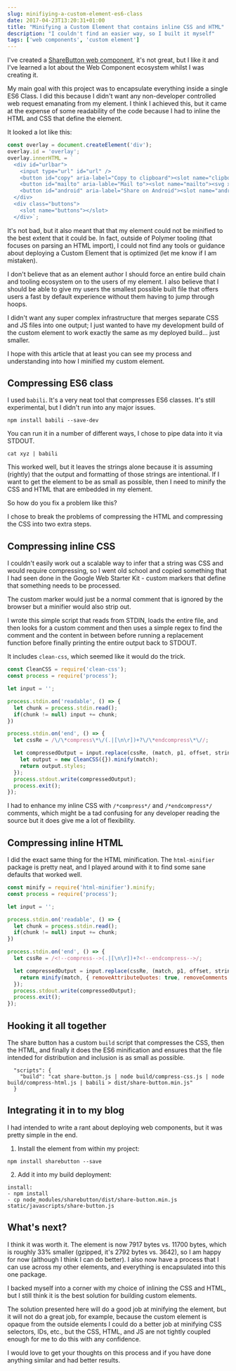 ```yaml
---
slug: minifiying-a-custom-element-es6-class
date: 2017-04-23T13:20:31+01:00
title: "Minifying a Custom Element that contains inline CSS and HTML"
description: "I couldn't find an easier way, so I built it myself"
tags: ['web components', 'custom element']
---
```


I've created a [ShareButton web
component](/creating-a-share-button-web-component/), it's not great, but I like
it and I've learned a lot about the Web Component ecosystem whilst I was
creating it.

My main goal with this project was to encapsulate everything inside a single ES6
Class. I did this because I didn't want any non-developer controlled web request
emanating from my element. I think I achieved this, but it came at the expense
of some readability of the code because I had to inline the HTML and CSS that
define the element.

It looked a lot like this:

```javascript
const overlay = document.createElement('div');
overlay.id = 'overlay';
overlay.innerHTML = `
  <div id="urlbar">
    <input type="url" id="url" />
    <button id="copy" aria-label="Copy to clipboard"><slot name="clipboard"><svg xmlns="http://www.w3.org/2000/svg" width="24" height="24"><path fill="none" d="M0 0h24v24H0z"/><path d="M16 1H4C3 1 2 2 2 3v14h2V3h12V1zm3 4H8C7 5 6 6 6 7v14c0 1 1 2 2 2h11c1 0 2-1 2-2V7c0-1-1-2-2-2zm0 16H8V7h11v14z"/></svg></slot></button>
    <button id="mailto" aria-lable="Mail to"><slot name="mailto"><svg xmlns="http://www.w3.org/2000/svg" width="24" height="24"><path fill="none" d="M0 0h24v24H0z"/><path d="M20 4H4c-1.1 0-1.99.9-1.99 2L2 18c0 1.1.9 2 2 2h16c1.1 0 2-.9 2-2V6c0-1.1-.9-2-2-2zm0 14H4V8l8 5 8-5v10zm-8-7L4 6h16l-8 5z"/></svg></slot></button>
    <button id="android" aria-label="Share on Android"><slot name="android"><svg xmlns="http://www.w3.org/2000/svg" width="24" height="24"><path fill="none" d="M0 0h24v24H0z"/><path d="M6 18c0 .6.5 1 1 1h1v3.5c0 .8.7 1.5 1.5 1.5s1.5-.7 1.5-1.5V19h2v3.5c0 .8.7 1.5 1.5 1.5s1.5-.7 1.5-1.5V19h1c.6 0 1-.5 1-1V8H6v10zM3.5 8C2.7 8 2 8.7 2 9.5v7c0 .8.7 1.5 1.5 1.5S5 17.3 5 16.5v-7C5 8.7 4.3 8 3.5 8zm17 0c-.8 0-1.5.7-1.5 1.5v7c0 .8.7 1.5 1.5 1.5s1.5-.7 1.5-1.5v-7c0-.8-.7-1.5-1.5-1.5zm-5-5.8L16.8 1c.2-.3.2-.6 0-.8-.2-.2-.5-.2-.7 0l-1.3 1.4C13.7 1.2 13 1 12 1c-1 0-2 .2-2.7.6L7.8 0H7v1l1.5 1C7 3.2 6 5 6 7h12c0-2-1-3.8-2.5-4.8zM10 5H9V4h1v1zm5 0h-1V4h1v1z"/></svg></slot></button>
  </div>
  <div class="buttons">
    <slot name="buttons"></slot>
  </div>`;
```

It's not bad, but it also meant that that my element could not be minified to
the best extent that it could be. In fact, outside of Polymer tooling (that
focuses on parsing an HTML import), I could not find any tools or guidance about
deploying a Custom Element that is optimized (let me know if I am mistaken).

I don't believe that as an element author I should force an entire build chain
and tooling ecosystem on to the users of my element. I also believe that I
should be able to give my users the smallest possible built file that offers
users a fast by default experience without them having to jump through hoops.

I didn't want any super complex infrastructure that merges separate CSS and JS
files into one output; I just wanted to have my development build of the custom
element to work exactly the same as my deployed build... just smaller.

I hope with this article that at least you can see my process and understanding
into how I minified my custom element.

## Compressing ES6 class

I used `babili`. It's a very neat tool that compresses ES6 classes. It's 
still experimental, but I didn't run into any major issues.

```shell
npm install babili --save-dev
```

You can run it in a number of different ways, I chose to pipe data into it via
STDOUT.

```shell
cat xyz | babili
```

This worked well, but it leaves the strings alone because it is assuming
(rightly) that the output and formatting of those strings are intentional. If I 
want to get the element to be as small as possible, then I need to minify the 
CSS and HTML that are embedded in my element.

So how do you fix a problem like this?

I chose to break the problems of compressing the HTML and compressing the CSS
into two extra steps.

## Compressing inline CSS

I couldn't easily work out a scalable way to infer that a string was CSS and
would require compressing, so I went old school and copied something that I had
seen done in the Google Web Starter Kit - custom markers that define that
something needs to be processed. 

The custom marker would just be a normal comment that is ignored by the browser
but a minifier would also strip out.

I wrote this simple script that reads from STDIN, loads the entire file, and then
looks for a custom comment and then uses a simple regex to find the comment and
the content in between before running a replacement function before finally
printing the entire output back to STDOUT.

It includes `clean-css`, which seemed like it would do the trick.

```javascript
const CleanCSS = require('clean-css');
const process = require('process');

let input = '';

process.stdin.on('readable', () => {
  let chunk = process.stdin.read();
  if(chunk != null) input += chunk;
})

process.stdin.on('end', () => {
  let cssRe = /\/\*compress\*\/(.|[\n\r])+?\/\*endcompress\*\//;

  let compressedOutput = input.replace(cssRe, (match, p1, offset, string) => {
    let output = new CleanCSS({}).minify(match);
    return output.styles; 
  });
  process.stdout.write(compressedOutput);
  process.exit();
});
```

I had to enhance my inline CSS with `/*compress*/` and `/*endcompress*/` comments,
which might be a tad confusing for any developer reading the source but it does
give me a lot of flexibility.

## Compressing inline HTML

I did the exact same thing for the HTML minification. The `html-minifier`
package is pretty neat, and I played around with it to find some sane defaults
that worked well.

```javascript
const minify = require('html-minifier').minify;
const process = require('process');

let input = '';

process.stdin.on('readable', () => {
  let chunk = process.stdin.read();
  if(chunk != null) input += chunk;
})

process.stdin.on('end', () => {
  let cssRe = /<!--compress-->(.|[\n\r])+?<!--endcompress-->/;

  let compressedOutput = input.replace(cssRe, (match, p1, offset, string) => {
    return minify(match, { removeAttributeQuotes: true, removeComments: true, collapseWhitespace: true });
  });
  process.stdout.write(compressedOutput);
  process.exit();
});
```

## Hooking it all together

The share button has a custom `build` script that compresses the CSS, then the
HTML, and finally it does the ES6 minification and ensures that the file intended
for distribution and inclusion is as small as possible.

```
  "scripts": {
    "build": "cat share-button.js | node build/compress-css.js | node build/compress-html.js | babili > dist/share-button.min.js"
  }
```

## Integrating it in to my blog

I had intended to write a rant about deploying web components, but it was pretty
simple in the end.

1. Install the element from within my project:

```shell
npm install sharebutton --save
```

2. Add it into my build deployment:

```shell
install:
- npm install
- cp node_modules/sharebutton/dist/share-button.min.js static/javascripts/share-button.js
```

## What's next?

I think it was worth it. The element is now 7917 bytes vs. 11700 bytes, which is
roughly 33% smaller (gzipped, it's 2792 bytes vs. 3642), so I am happy for now
(although I think I can do better). I also now have a process that I can use
across my other elements, and everything is encapsulated into this one package.

I backed myself into a corner with my choice of inlining the CSS and HTML, but I
still think it is the best solution for building custom elements.

The solution presented here will do a good job at minifying the element, but it
will not do a great job, for example, because the custom element is opaque from 
the outside elements I could do a better job at minifying CSS selectors, IDs,
etc., but the CSS, HTML, and JS are not tightly coupled enough for me to do this
with any confidence.

I would love to get your thoughts on this process and if you have done anything
similar and had better results.
